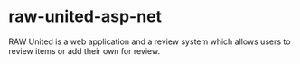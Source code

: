 # raw-united-asp-net
RAW United is a web application and a review system which allows users to review items or add their own for review.
